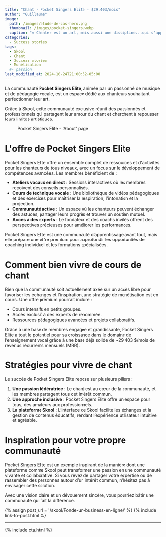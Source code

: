 ```yaml
---
title: "Chant - Pocket Singers Elite - $29.403/mois"
author: "Guillaume"
image: 
  path: /images/etude-de-cas-hero.png
  thumbnail: /images/pocket-singers.webp
  caption: "« Chanter est un art, mais aussi une discipline...qui s'apprend!»"
categories:
  - Success stories
tags:
  - Skool
  - Chant
  - Success stories
  - Monétisation
  #- passion
last_modified_at: 2024-10-24T21:00:52-05:00
---
```

La communauté **Pocket Singers Elite**, animée par un passionné de musique et de pédagogie vocale, est un espace dédié aux chanteurs souhaitant perfectionner leur art. 

Grâce à Skool, cette communauté exclusive réunit des passionnés et professionnels qui partagent leur amour du chant et cherchent à repousser leurs limites artistiques.

<figure class="align-center">
  <a href="#"><img src="{{ '/images/pocketsingers-about.webp' | absolute_url }}" alt=""></a>
  <figcaption>Pocket Singers Elite - 'About' page</figcaption>
</figure>

# L'offre de Pocket Singers Elite

Pocket Singers Elite offre un ensemble complet de ressources et d'activités pour les chanteurs de tous niveaux, avec un focus sur le développement de compétences avancées. Les membres bénéficient de :

* **Ateliers vocaux en direct** : Sessions interactives où les membres reçoivent des conseils personnalisés.
* **Cours de technique vocale** : Une bibliothèque de vidéos pédagogiques et des exercices pour maîtriser la respiration, l'intonation et la projection.
* **Communauté active** : Un espace où les chanteurs peuvent échanger des astuces, partager leurs progrès et trouver un soutien mutuel.
* **Accès à des experts** : Le fondateur et des coachs invités offrent des perspectives précieuses pour améliorer les performances.

Pocket Singers Elite est une communauté d’apprentissage avant tout, mais elle prépare une offre premium pour approfondir les opportunités de coaching individuel et les formations spécialisées.

# Comment bien vivre de cours de chant

Bien que la communauté soit actuellement axée sur un accès libre pour favoriser les échanges et l'inspiration, une stratégie de monétisation est en cours. Une offre premium pourrait inclure :

* Cours intensifs en petits groupes.
* Accès exclusif à des experts de renommée.
* Ressources pédagogiques avancées et projets collaboratifs.

Grâce à une base de membres engagée et grandissante, Pocket Singers Elite a tout le potentiel pour sa croissance dans le domaine de l’enseignement vocal grâce à une base déjà solide de ~29 403 $/mois de revenus récurrents mensuels (MRR). 

# Stratégies pour vivre de chant

Le succès de Pocket Singers Elite repose sur plusieurs piliers :

1. **Une passion fédératrice** : Le chant est au cœur de la communauté, et les membres partagent tous cet intérêt commun.
2. **Une approche inclusive** : Pocket Singers Elite offre un espace pour tous, des amateurs aux professionnels.
3. **La plateforme Skool** : L’interface de Skool facilite les échanges et la gestion de contenus éducatifs, rendant l’expérience utilisateur intuitive et agréable.

# Inspiration pour votre propre communauté

Pocket Singers Elite est un exemple inspirant de la manière dont une plateforme comme Skool peut transformer une passion en une communauté vivante et collaborative. Si vous rêvez de partager votre expertise ou de rassembler des personnes autour d’un intérêt commun, n’hésitez pas à envisager cette solution.

Avec une vision claire et un dévouement sincère, vous pourriez bâtir une communauté qui fait la différence.

{% assign post_url = '/skool/Fonde-un-business-en-ligne/' %}
{% include link-to-post.html %}

*******************************
{% include cta.html %}


